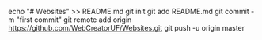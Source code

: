 echo "# Websites" >> README.md
git init
git add README.md
git commit -m "first commit"
git remote add origin https://github.com/WebCreatorUF/Websites.git
git push -u origin master
